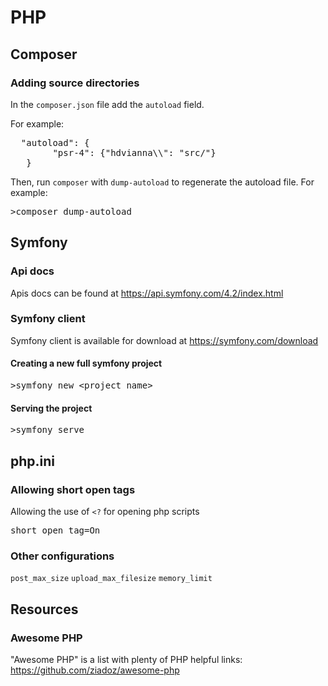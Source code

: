 # PHP

## Composer

### Adding source directories

In the `composer.json` file add the `autoload` field.

For example:

<pre>
  "autoload": {
        "psr-4": {"hdvianna\\": "src/"}
   }
</pre>

Then, run `composer` with `dump-autoload` to regenerate the autoload file.
For example:
<pre>
>composer dump-autoload
</pre>

## Symfony

### Api docs

Apis docs can be found at https://api.symfony.com/4.2/index.html

### Symfony client

Symfony client is available for download at https://symfony.com/download

#### Creating a new full symfony project 
<pre>
>symfony new &lt;project_name&gt;
</pre>

#### Serving the project
<pre>
>symfony serve
</pre>

## php.ini

### Allowing short open tags

Allowing the use of `<?` for opening php scripts

<pre>
short_open_tag=On
</pre>

### Other configurations

`post_max_size`
`upload_max_filesize`
`memory_limit`

## Resources

### Awesome PHP

"Awesome PHP" is a list with plenty of PHP helpful links: https://github.com/ziadoz/awesome-php
